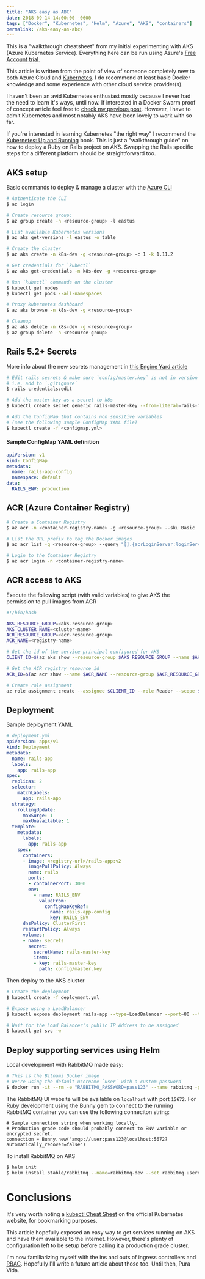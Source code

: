 ```yaml
---
title: "AKS easy as ABC"
date: 2018-09-14 14:00:00 -0600
tags: ["Docker", "Kubernetes", "Helm", "Azure", "AKS", "containers"]
permalink: /aks-easy-as-abc/
---
```


This is a "walkthrough cheatsheet" from my initial experimenting with AKS (Azure Kubernetes Service). Everything here can be run using Azure's [Free Account trial](https://azure.microsoft.com/en-us/free/).

This article is written from the point of view of someone completely new to both Azure Cloud and [Kubernetes](https://kubernetes.io/). I do recommend at least basic Docker knowledge and some experience with other cloud service provider(s).

I haven't been an avid Kubernetes enthusiast mostly because I never had the need to learn it's ways, until now. If interested in a Docker Swarm proof of concept article feel free to [check my previous post](/post/tying-let-s-encrypt-and-docker-swarm-together/). However, I have to admit Kubernetes and most notably AKS have been lovely to work with so far.

If you're interested in learning Kubernetes "the right way" I recommend the [Kubernetes: Up and Running](https://www.amazon.com/Kubernetes-Running-Dive-Future-Infrastructure/dp/1491935677) book. This is just a "walkthrough guide" on how to deploy a Ruby on Rails project on AKS. Swapping the Rails specific steps for a different platform should be straightforward too.

## AKS setup

Basic commands to deploy & manage a cluster with the [Azure CLI](https://docs.microsoft.com/en-us/cli/azure/install-azure-cli?view=azure-cli-latest)

```bash
# Authenticate the CLI
$ az login

# Create resource group:
$ az group create -n <resource-group> -l eastus

# List available Kubernetes versions
$ az aks get-versions -l eastus -o table

# Create the cluster
$ az aks create -n k8s-dev -g <resource-group> -c 1 -k 1.11.2

# Get credentials for `kubectl`
$ az aks get-credentials -n k8s-dev -g <resource-group>

# Run `kubectl` commands on the cluster
$ kubectl get nodes
$ kubectl get pods --all-namespaces

# Proxy kubernetes dashboard
$ az aks browse -n k8s-dev -g <resource-group>

# Cleanup
$ az aks delete -n k8s-dev -g <resource-group>
$ az group delete -n <resource-group>
```

## Rails 5.2+ Secrets

More info about the new secrets management in [this Engine Yard article](https://www.engineyard.com/blog/rails-encrypted-credentials-on-rails-5.2)

```bash
# Edit rails secrets & make sure `config/master.key` is not in version control
# i.e. add to `.gitignore`
$ rails credentials:edit

# Add the master key as a secret to k8s
$ kubectl create secret generic rails-master-key --from-literal=rails-master-key=<secret>

# Add the ConfigMap that contains non sensitive variables
# (see the following sample ConfigMap YAML file)
$ kubectl create -f <configmap.yml>
```

#### Sample ConfigMap YAML definition

```yaml
apiVersion: v1
kind: ConfigMap
metadata:
  name: rails-app-config
  namespace: default
data:
  RAILS_ENV: production
```

## ACR (Azure Container Registry)

```bash
# Create a Container Registry
$ az acr -n <container-registry-name> -g <resource-group> --sku Basic

# List the URL prefix to tag the Docker images
$ az acr list -g <resource-group> --query "[].{acrLoginServer:loginServer}" --output table

# Login to the Container Registry
$ az acr login -n <container-registry-name>
```

## ACR access to AKS

Execute the following script (with valid variables) to give AKS the permission to pull images from ACR

```bash
#!/bin/bash

AKS_RESOURCE_GROUP=<aks-resource-group>
AKS_CLUSTER_NAME=<cluster-name>
ACR_RESOURCE_GROUP=<acr-resource-group>
ACR_NAME=<registry-name>

# Get the id of the service principal configured for AKS
CLIENT_ID=$(az aks show --resource-group $AKS_RESOURCE_GROUP --name $AKS_CLUSTER_NAME --query "servicePrincipalProfile.clientId" --output tsv)

# Get the ACR registry resource id
ACR_ID=$(az acr show --name $ACR_NAME --resource-group $ACR_RESOURCE_GROUP --query "id" --output tsv)

# Create role assignment
az role assignment create --assignee $CLIENT_ID --role Reader --scope $ACR_ID
```

## Deployment

Sample deployment YAML

```yaml
# deployment.yml
apiVersion: apps/v1
kind: Deployment
metadata:
  name: rails-app
  labels:
    app: rails-app
spec:
  replicas: 2
  selector:
    matchLabels:
      app: rails-app
  strategy:
    rollingUpdate:
      maxSurge: 1
      maxUnavailable: 1
  template:
    metadata:
      labels:
        app: rails-app
    spec:
      containers:
      - image: <registry-url>/rails-app:v2
        imagePullPolicy: Always
        name: rails
        ports:
        - containerPort: 3000
        env:
          - name: RAILS_ENV
            valueFrom:
              configMapKeyRef:
                name: rails-app-config
                key: RAILS_ENV
      dnsPolicy: ClusterFirst
      restartPolicy: Always
      volumes:
      - name: secrets
        secret:
          secretName: rails-master-key
          items:
          - key: rails-master-key
            path: config/master.key

```

Then deploy to the AKS cluster

```bash
# Create the deployment
$ kubectl create -f deployment.yml

# Expose using a LoadBalancer
$ kubectl expose deployment rails-app --type=LoadBalancer --port=80 --target-port=3000

# Wait for the Load Balancer's public IP Address to be assigned
$ kubectl get svc -w
```

## Deploy supporting services using Helm

Local development with RabbitMQ made easy:

```bash
# This is the Bitnami Docker image
# We're using the default username `user` with a custom password
$ docker run -it --rm -e "RABBITMQ_PASSWORD=pass123" --name rabbitmq -p 15672:15672 -p 5672:5672 bitnami/rabbitmq:latest
```

The RabbitMQ UI website will be available on `localhost` with port `15672`. For Ruby development using the Bunny gem to connect to the running RabbitMQ container you can use the following conneciton string:

```
# Sample connection string when working locally.
# Production grade code should probably connect to ENV variable or encrypted secret.
connection = Bunny.new("amqp://user:pass123@localhost:5672?automatically_recover=false")
```

To install RabbitMQ on AKS

```bash
$ helm init
$ helm install stable/rabbitmq --name=rabbitmq-dev --set rabbitmq.username=guest --set rabbitmq.password=guest
```

# Conclusions

It's very worth noting a [kubectl Cheat Sheet](https://kubernetes.io/docs/reference/kubectl/cheatsheet/) on the official Kubernetes website, for bookmarking purposes.

This article hopefully exposed an easy way to get services running on AKS and have them available to the internet. However, there's plenty of configuration left to be setup before calling it a production grade cluster.

I'm now familiarizing myself with the ins and outs of ingress controllers and [RBAC](https://kubernetes.io/docs/reference/access-authn-authz/rbac/). Hopefully I'll write a future article about those too. Until then, Pura Vida.

